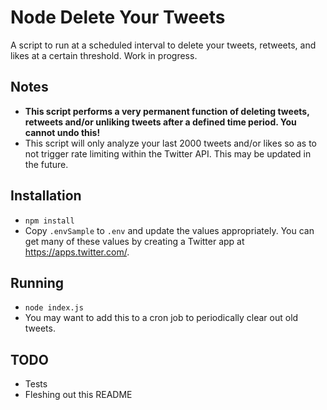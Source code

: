 # Node Delete Your Tweets
A script to run at a scheduled interval to delete your tweets, retweets, and likes at a certain threshold. Work in progress.

## Notes
- **This script performs a very permanent function of deleting tweets, retweets and/or unliking tweets after a defined time period. You cannot undo this!**
- This script will only analyze your last 2000 tweets and/or likes so as to not trigger rate limiting within the Twitter API. This may be updated in the future.

## Installation
- `npm install`
- Copy `.envSample` to `.env` and update the values appropriately. You can get many of these values by creating a Twitter app at https://apps.twitter.com/.

## Running
- `node index.js`
- You may want to add this to a cron job to periodically clear out old tweets.

## TODO
- Tests
- Fleshing out this README
